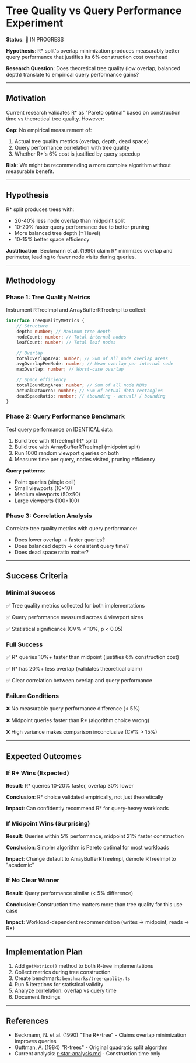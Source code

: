 # Tree Quality vs Query Performance Experiment

**Status**: 🔬 IN PROGRESS

**Hypothesis**: R* split's overlap minimization produces measurably better query performance that justifies its 6% construction cost overhead

**Research Question**: Does theoretical tree quality (low overlap, balanced depth) translate to empirical query performance gains?

---

## Motivation

Current research validates R* as "Pareto optimal" based on construction time vs theoretical tree quality. However:

**Gap**: No empirical measurement of:

1. Actual tree quality metrics (overlap, depth, dead space)
2. Query performance correlation with tree quality
3. Whether R*'s 6% cost is justified by query speedup

**Risk**: We might be recommending a more complex algorithm without measurable benefit.

---

## Hypothesis

R* split produces trees with:

- 20-40% less node overlap than midpoint split
- 10-20% faster query performance due to better pruning
- More balanced tree depth (±1 level)
- 10-15% better space efficiency

**Justification**: Beckmann et al. (1990) claim R* minimizes overlap and perimeter, leading to fewer node visits during queries.

---

## Methodology

### Phase 1: Tree Quality Metrics

Instrument RTreeImpl and ArrayBufferRTreeImpl to collect:

```typescript
interface TreeQualityMetrics {
	// Structure
	depth: number; // Maximum tree depth
	nodeCount: number; // Total internal nodes
	leafCount: number; // Total leaf nodes

	// Overlap
	totalOverlapArea: number; // Sum of all node overlap areas
	avgOverlapPerNode: number; // Mean overlap per internal node
	maxOverlap: number; // Worst-case overlap

	// Space efficiency
	totalBoundingArea: number; // Sum of all node MBRs
	actualDataArea: number; // Sum of actual data rectangles
	deadSpaceRatio: number; // (bounding - actual) / bounding
}
```

### Phase 2: Query Performance Benchmark

Test query performance on IDENTICAL data:

1. Build tree with RTreeImpl (R* split)
2. Build tree with ArrayBufferRTreeImpl (midpoint split)
3. Run 1000 random viewport queries on both
4. Measure: time per query, nodes visited, pruning efficiency

**Query patterns**:

- Point queries (single cell)
- Small viewports (10×10)
- Medium viewports (50×50)
- Large viewports (100×100)

### Phase 3: Correlation Analysis

Correlate tree quality metrics with query performance:

- Does lower overlap → faster queries?
- Does balanced depth → consistent query time?
- Does dead space ratio matter?

---

## Success Criteria

### Minimal Success

✅ Tree quality metrics collected for both implementations

✅ Query performance measured across 4 viewport sizes

✅ Statistical significance (CV% < 10%, p < 0.05)

### Full Success

✅ R* queries 10%+ faster than midpoint (justifies 6% construction cost)

✅ R* has 20%+ less overlap (validates theoretical claim)

✅ Clear correlation between overlap and query performance

### Failure Conditions

❌ No measurable query performance difference (< 5%)

❌ Midpoint queries faster than R* (algorithm choice wrong)

❌ High variance makes comparison inconclusive (CV% > 15%)

---

## Expected Outcomes

### If R* Wins (Expected)

**Result**: R* queries 10-20% faster, overlap 30% lower

**Conclusion**: R* choice validated empirically, not just theoretically

**Impact**: Can confidently recommend R* for query-heavy workloads

### If Midpoint Wins (Surprising)

**Result**: Queries within 5% performance, midpoint 21% faster construction

**Conclusion**: Simpler algorithm is Pareto optimal for most workloads

**Impact**: Change default to ArrayBufferRTreeImpl, demote RTreeImpl to "academic"

### If No Clear Winner

**Result**: Query performance similar (< 5% difference)

**Conclusion**: Construction time matters more than tree quality for this use case

**Impact**: Workload-dependent recommendation (writes → midpoint, reads → R*)

---

## Implementation Plan

1. Add `getMetrics()` method to both R-tree implementations
2. Collect metrics during tree construction
3. Create benchmark: `benchmarks/tree-quality.ts`
4. Run 5 iterations for statistical validity
5. Analyze correlation: overlap vs query time
6. Document findings

---

## References

- Beckmann, N. et al. (1990) "The R*-tree" - Claims overlap minimization improves queries
- Guttman, A. (1984) "R-trees" - Original quadratic split algorithm
- Current analysis: [r-star-analysis.md](../../analyses/r-star-analysis.md) - Construction time only
